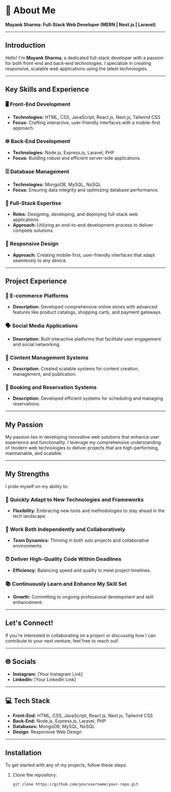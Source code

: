 # 💫 About Me

**Mayank Sharma: Full-Stack Web Developer (MERN | Next.js | Laravel)**

---

## Introduction

Hello! I'm **Mayank Sharma**, a dedicated full-stack developer with a passion for both front-end and back-end technologies. I specialize in creating responsive, scalable web applications using the latest technologies.

---

## Key Skills and Experience

### 🖥️ Front-End Development
- **Technologies:** HTML, CSS, JavaScript, React.js, Next.js, Tailwind CSS
- **Focus:** Crafting interactive, user-friendly interfaces with a mobile-first approach.

### 🌐 Back-End Development
- **Technologies:** Node.js, Express.js, Laravel, PHP
- **Focus:** Building robust and efficient server-side applications.

### 🗄️ Database Management
- **Technologies:** MongoDB, MySQL, NoSQL
- **Focus:** Ensuring data integrity and optimizing database performance.

### 🔧 Full-Stack Expertise
- **Roles:** Designing, developing, and deploying full-stack web applications.
- **Approach:** Utilizing an end-to-end development process to deliver complete solutions.

### 📱 Responsive Design
- **Approach:** Creating mobile-first, user-friendly interfaces that adapt seamlessly to any device.

---

## Project Experience

### 🛒 E-commerce Platforms
- **Description:** Developed comprehensive online stores with advanced features like product catalogs, shopping carts, and payment gateways.

### 🗣️ Social Media Applications
- **Description:** Built interactive platforms that facilitate user engagement and social networking.

### 📝 Content Management Systems
- **Description:** Created scalable systems for content creation, management, and publication.

### 📅 Booking and Reservation Systems
- **Description:** Developed efficient systems for scheduling and managing reservations.

---

## My Passion

My passion lies in developing innovative web solutions that enhance user experience and functionality. I leverage my comprehensive understanding of modern web technologies to deliver projects that are high-performing, maintainable, and scalable.

---

## My Strengths

I pride myself on my ability to:

### 🚀 Quickly Adapt to New Technologies and Frameworks
- **Flexibility:** Embracing new tools and methodologies to stay ahead in the tech landscape.

### 🤝 Work Both Independently and Collaboratively
- **Team Dynamics:** Thriving in both solo projects and collaborative environments.

### ⏰ Deliver High-Quality Code Within Deadlines
- **Efficiency:** Balancing speed and quality to meet project timelines.

### 📚 Continuously Learn and Enhance My Skill Set
- **Growth:** Committing to ongoing professional development and skill enhancement.

---

## Let's Connect!

If you're interested in collaborating on a project or discussing how I can contribute to your next venture, feel free to reach out!

---

## 🌐 Socials

- **Instagram:** [Your Instagram Link]
- **LinkedIn:** [Your LinkedIn Link]

---

## 💻 Tech Stack

- **Front-End:** HTML, CSS, JavaScript, React.js, Next.js, Tailwind CSS
- **Back-End:** Node.js, Express.js, Laravel, PHP
- **Databases:** MongoDB, MySQL, NoSQL
- **Design:** Responsive Web Design

---

## Installation

To get started with any of my projects, follow these steps:

1. Clone the repository:
   ```bash
   git clone https://github.com/yourusername/your-repo.git
